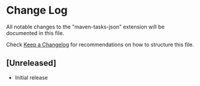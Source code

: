 # Change Log

All notable changes to the "maven-tasks-json" extension will be documented in this file.

Check [Keep a Changelog](http://keepachangelog.com/) for recommendations on how to structure this file.

## [Unreleased]

- Initial release